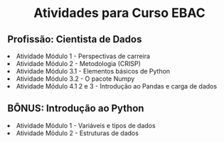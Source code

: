 <h1 align='center'> Atividades para Curso EBAC </h1>
<h2> Profissão: Cientista de Dados </h2>
<p>
  <li> Atividade Módulo 1 - Perspectivas de carreira</li>
  <li> Atividade Módulo 2 - Metodologia (CRISP) </li>
  <li> Atividade Módulo 3.1 - Elementos básicos de Python</li>
  <li> Atividade Módulo 3.2 - O pacote Numpy </li>
  <li> Atividade Módulo 4.1  2 e 3 - Introdução ao Pandas e carga de dados </li>
 </p>
 
 <h2> BÔNUS: Introdução ao Python </h2>
 
 <p>
  <li> Atividade Módulo 1 - Variáveis e tipos de dados </li>
  <li> Atividade Módulo 2 - Estruturas de dados </li>
 </p>
